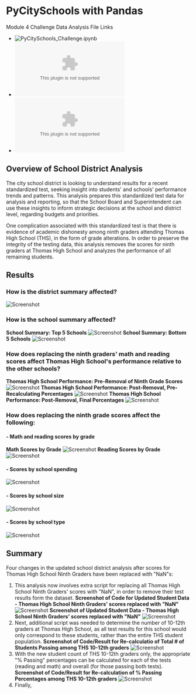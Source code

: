 # PyCitySchools with Pandas
Module 4 Challenge Data Analysis File Links
- ![PyCitySchools_Challenge.ipynb](https://github.com/aseo67/school-district-analysis/blob/main/PyCitySchools_Challenge.ipynb)
- ![schools_complete.csv](https://github.com/aseo67/school-district-analysis/blob/main/Resources/schools_complete.csv)
- ![students_complete.csv](https://github.com/aseo67/school-district-analysis/blob/main/Resources/students_complete.csv)

## Overview of School District Analysis
The city school district is looking to understand results for a recent standardized test, seeking insight into students' and schools' performance trends and patterns. This analysis prepares this standardized test data for analysis and reporting, so that the School Board and Superintendent can use these insights to inform strategic decisions at the school and district level, regarding budgets and priorities. 

One complication associated with this standardized test is that there is evidence of academic dishonesty among ninth graders attending Thomas High School (THS), in the form of grade alterations. In order to preserve the integrity of the testing data, this analysis removes the scores for ninth graders at Thomas High School and analyzes the performance of all remaining students. 

## Results
### How is the district summary affected?
  ![Screenshot](https://github.com/aseo67/school-district-analysis/blob/main/Resources/Deliverable%202_District%20Summary%20-%20PostChallenge.png)
### How is the school summary affected?
  **School Summary: Top 5 Schools**
  ![Screenshot](https://github.com/aseo67/school-district-analysis/blob/main/Resources/Deliverable%202_School%20Summary%20-%20Top5.png)
  **School Summary: Bottom 5 Schools**
  ![Screenshot](https://github.com/aseo67/school-district-analysis/blob/main/Resources/Deliverable%202_School%20Summary%20-%20Bottom5.png)

### How does replacing the ninth graders' math and reading scores affect Thomas High School's performance relative to the other schools?
  **Thomas High School Performance: Pre-Removal of Ninth Grade Scores**
  ![Screenshot](https://github.com/aseo67/school-district-analysis/blob/main/Resources/Deliverable%202_School%20Summary_PreChallenge.png)
   **Thomas High School Performance: Post-Removal, Pre-Recalculating Percentages**
  ![Screenshot](https://github.com/aseo67/school-district-analysis/blob/main/Resources/Deliverable%202_School%20Summary_THS%20PreReplace.png)
   **Thomas High School Performance: Post-Removal, Final Percentages**
  ![Screenshot](https://github.com/aseo67/school-district-analysis/blob/main/Resources/Deliverable%202_School%20Summary_THS%20PostReplace.png)
### How does replacing the ninth grade scores affect the following: 
#### - Math and reading scores by grade
  **Math Scores by Grade**
  ![Screenshot](https://github.com/aseo67/school-district-analysis/blob/main/Resources/Deliverable%202_Math%20Scores%20By%20Grade.png)
  **Reading Scores by Grade**
  ![Screenshot](https://github.com/aseo67/school-district-analysis/blob/main/Resources/Deliverable%202_Reading%20Scores%20By%20Grade.png)

#### - Scores by school spending
  ![Screenshot](https://github.com/aseo67/school-district-analysis/blob/main/Resources/Deliverable%202_Spending%20Summary.png)

#### - Scores by school size
  ![Screenshot](https://github.com/aseo67/school-district-analysis/blob/main/Resources/Deliverable%202_School%20Size%20Summary.png)

#### - Scores by school type
  ![Screenshot](https://github.com/aseo67/school-district-analysis/blob/main/Resources/Deliverable%202_School%20Type%20Summary.png)

## Summary
Four changes in the updated school district analysis after scores for Thomas High School Ninth Graders have been replaced with "NaN"s: 
 1. This analysis now involves extra script for replacing all Thomas High School Ninth Graders' scores with "NaN", in order to remove their test results form the dataset. 
  **Screenshot of Code for Updated Student Data - Thomas High School Ninth Graders' scores replaced with "NaN"**  
  ![Screenshot](https://github.com/aseo67/school-district-analysis/blob/main/Resources/Code%20for%20Deliverable%201_Replace%20Gr.9%20Thomas%20HS%20Grades%20to%20NaN.png)
  **Screenshot of Updated Student Data - Thomas High School Ninth Graders' scores replaced with "NaN"**
  ![Screenshot](https://github.com/aseo67/school-district-analysis/blob/main/Resources/Deliverable%201_Replace%20Gr.9%20Thomas%20HS%20Grades%20to%20NaN.png)
 2. Next, additional script was needed to determine the number of 10-12th graders at Thomas High School, as all test results for this school would only correspond to these students, rather than the entire THS student population. 
  **Screenshot of Code/Result for Re-calculatio of Total # of Students Passing among THS 10-12th graders**
  ![Screenshot](https://github.com/aseo67/school-district-analysis/blob/main/Resources/Code%20for%20Deliverable%201_THS%20New%20Student%20Counts.png)
 3. With the new student count of THS 10-12th graders only, the appropriate "% Passing" percentages can be calculated for each of the tests (reading and math) and overall (for those passing both tests). 
  **Screenshot of Code/Result for Re-calculation of % Passing Percentages among THS 10-12th graders**
  ![Screenshot](https://github.com/aseo67/school-district-analysis/blob/main/Resources/Code%20for%20Deliverable%201_ReCalculating%20Total%20Passing%20%2B%20Percentages.png)
 4. Finally,
  
